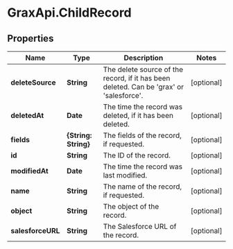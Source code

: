 # GraxApi.ChildRecord

## Properties

Name | Type | Description | Notes
------------ | ------------- | ------------- | -------------
**deleteSource** | **String** | The delete source of the record, if it has been deleted. Can be &#39;grax&#39; or &#39;salesforce&#39;. | [optional] 
**deletedAt** | **Date** | The time the record was deleted, if it has been deleted. | [optional] 
**fields** | **{String: String}** | The fields of the record, if requested. | [optional] 
**id** | **String** | The ID of the record. | [optional] 
**modifiedAt** | **Date** | The time the record was last modified. | [optional] 
**name** | **String** | The name of the record, if requested. | [optional] 
**object** | **String** | The object of the record. | [optional] 
**salesforceURL** | **String** | The Salesforce URL of the record. | [optional] 


